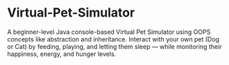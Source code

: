 # Virtual-Pet-Simulator
A beginner-level Java console-based Virtual Pet Simulator using OOPS concepts like abstraction and inheritance. Interact with your own pet (Dog or Cat) by feeding, playing, and letting them sleep — while monitoring their happiness, energy, and hunger levels.
